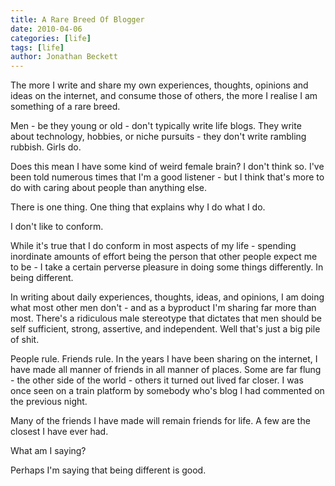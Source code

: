 ```yaml
---
title: A Rare Breed Of Blogger
date: 2010-04-06
categories: [life]
tags: [life]
author: Jonathan Beckett
---
```


The more I write and share my own experiences, thoughts, opinions and ideas on the internet, and consume those of others, the more I realise I am something of a rare breed.

Men - be they young or old - don't typically write life blogs. They write about technology, hobbies, or niche pursuits - they don't write rambling rubbish. Girls do.

Does this mean I have some kind of weird female brain? I don't think so. I've been told numerous times that I'm a good listener - but I think that's more to do with caring about people than anything else.

There is one thing. One thing that explains why I do what I do.

I don't like to conform.

While it's true that I do conform in most aspects of my life - spending inordinate amounts of effort being the person that other people expect me to be - I take a certain perverse pleasure in doing some things differently. In being different.

In writing about daily experiences, thoughts, ideas, and opinions, I am doing what most other men don't - and as a byproduct I'm sharing far more than most. There's a ridiculous male stereotype that dictates that men should be self sufficient, strong, assertive, and independent. Well that's just a big pile of shit.

People rule. Friends rule. In the years I have been sharing on the internet, I have made all manner of friends in all manner of places. Some are far flung - the other side of the world - others it turned out lived far closer. I was once seen on a train platform by somebody who's blog I had commented on the previous night.

Many of the friends I have made will remain friends for life. A few are the closest I have ever had.

What am I saying?

Perhaps I'm saying that being different is good.